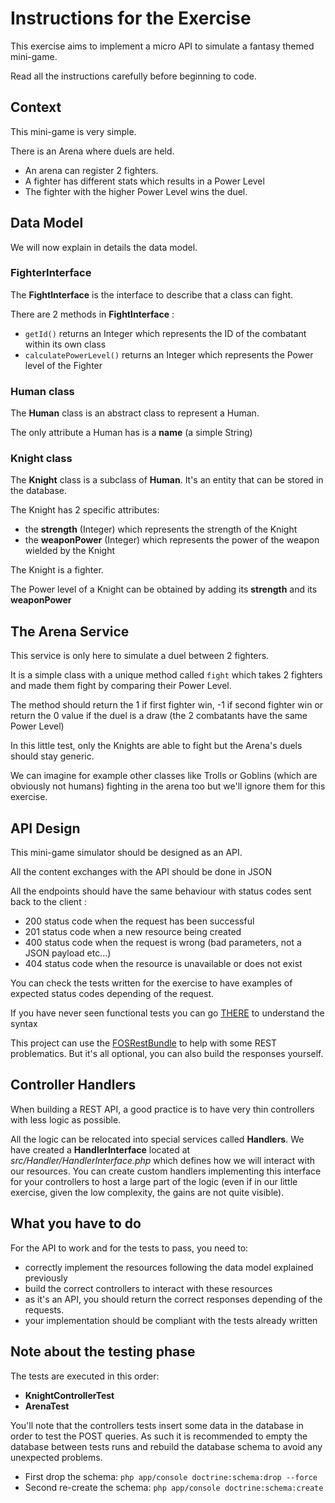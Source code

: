 # Instructions for the Exercise

This exercise aims to implement a micro API to simulate a fantasy themed mini-game.

Read all the instructions carefully before beginning to code.

## Context
This mini-game is very simple.

There is an Arena where duels are held.

* An arena can register 2 fighters.
* A fighter has different stats which results in a Power Level
* The fighter with the higher Power Level wins the duel.

## Data Model
We will now explain in details the data model.

### FighterInterface
The **FightInterface** is the interface to describe that a class can fight.

There are 2 methods in **FightInterface** :

* `getId()` returns an Integer which represents the ID of the combatant within its own class
* `calculatePowerLevel()` returns an Integer which represents the Power level of the Fighter

### Human class ###
The **Human** class is an abstract class to represent a Human.

The only attribute a Human has is a **name** (a simple String)

### Knight class ###
The **Knight** class is a subclass of **Human**. It's an entity that can be stored in the database.

The Knight has 2 specific attributes:

* the **strength** (Integer) which represents the strength of the Knight
* the **weaponPower** (Integer) which represents the power of the weapon wielded by the Knight

The Knight is a fighter.

The Power level of a Knight can be obtained by adding its **strength** and its **weaponPower**


## The Arena Service
This service is only here to simulate a duel between 2 fighters.

It is a simple class with a unique method called `fight` which takes 2 fighters and made them fight
by comparing their Power Level.

The method should return the 1 if first fighter win, -1 if second fighter win or return the 0 value if the duel is a draw (the
2 combatants have the same Power Level)

In this little test, only the Knights are able to fight but the Arena's duels should stay generic.

We can imagine for example other classes like Trolls or Goblins (which are obviously not humans) fighting
in the arena too but we'll ignore them for this exercise.


## API Design
This mini-game simulator should be designed as an API.

All the content exchanges with the API should be done in JSON

All the endpoints should have the same behaviour with status codes
sent back to the client :

* 200 status code when the request has been successful
* 201 status code when a new resource being created
* 400 status code when the request is wrong (bad parameters, not a JSON payload etc...)
* 404 status code when the resource is unavailable or does not exist

You can check the tests written for the exercise to have examples of expected status codes depending of the request.

If you have never seen functional tests you can go [THERE](http://symfony.com/en/doc/current/book/testing.html) to understand the syntax

This project can use the [FOSRestBundle](https://packagist.org/packages/friendsofsymfony/rest-bundle) to help with some REST problematics.
But it's all optional, you can also build the responses yourself.

## Controller Handlers
When building a REST API, a good practice is to have very thin controllers with less logic as possible.

All the logic can be relocated into special services called **Handlers**.
We have created a **HandlerInterface** located at *src/Handler/HandlerInterface.php* which defines how we will interact with our resources.
You can create custom handlers implementing this interface for your controllers to host a large part of the logic
(even if in our little exercise, given the low complexity, the gains are not quite visible).

## What you have to do ##
For the API to work and for the tests to pass, you need to:

* correctly implement the resources following the data model explained previously
* build the correct controllers to interact with these resources
* as it's an API, you should return the correct responses depending of the requests.
* your implementation should be compliant with the tests already written

## Note about the testing phase
The tests are executed in this order:

* **KnightControllerTest**
* **ArenaTest**

You'll note that the controllers tests insert some data in the database in order to test the POST queries.
As such it is recommended to empty the database between tests runs and rebuild the database schema to avoid any unexpected problems.

* First drop the schema: `php app/console doctrine:schema:drop --force`
* Second re-create the schema: `php app/console doctrine:schema:create`
